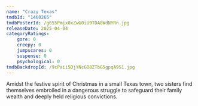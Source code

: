 ```yaml
---
name: "Crazy Texas"
tmdbId: "1460265"
tmdbPosterId: /g655Pmjx0xZwG0iU9TDA8WdNYRn.jpg
releaseDate: 2025-04-04
categoryRatings:
    gore: 0
    creepy: 0
    jumpscares: 0
    suspense: 0
    psychological: 0
tmdbBackdropId: /9cPaii5DjYNcGO8ZTbG5gpqA9S1.jpg
---
```

Amidst the festive spirit of Christmas in a small Texas town, two sisters find themselves embroiled in a dangerous struggle to safeguard their family wealth and deeply held religious convictions.
